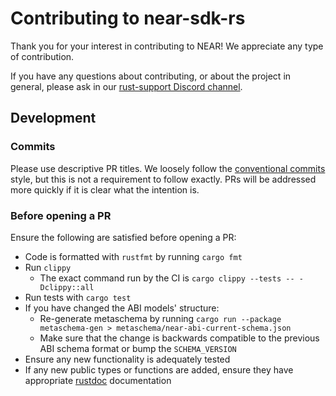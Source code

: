 # Contributing to near-sdk-rs

Thank you for your interest in contributing to NEAR! We appreciate any type of contribution.

If you have any questions about contributing, or about the project in general, please ask in our [rust-support Discord channel](https://discord.gg/cKRZCqD2b2).

## Development

### Commits

Please use descriptive PR titles. We loosely follow the [conventional commits](https://www.conventionalcommits.org/en/v1.0.0/) style, but this is not a requirement to follow exactly. PRs will be addressed more quickly if it is clear what the intention is.

### Before opening a PR

Ensure the following are satisfied before opening a PR:
- Code is formatted with `rustfmt` by running `cargo fmt`
- Run `clippy`
  - The exact command run by the CI is `cargo clippy --tests -- -Dclippy::all`
- Run tests with `cargo test`
- If you have changed the ABI models' structure:
  - Re-generate metaschema by running `cargo run --package metaschema-gen > metaschema/near-abi-current-schema.json`
  - Make sure that the change is backwards compatible to the previous ABI schema format or bump the `SCHEMA_VERSION`
- Ensure any new functionality is adequately tested
- If any new public types or functions are added, ensure they have appropriate [rustdoc](https://doc.rust-lang.org/rustdoc/what-is-rustdoc.html) documentation
